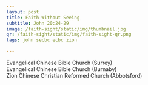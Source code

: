 ```yaml
---
layout: post
title: Faith Without Seeing
subtitle: John 20:24-29
image: /faith-sight/static/img/thumbnail.jpg
qr: /faith-sight/static/img/faith-sight-qr.png
tags: john secbc ecbc zion

---
```

Evangelical Chinese Bible Church (Surrey)  
Evangelical Chinese Bible Church (Burnaby)  
Zion Chinese Christian Reformed Church (Abbotsford)
